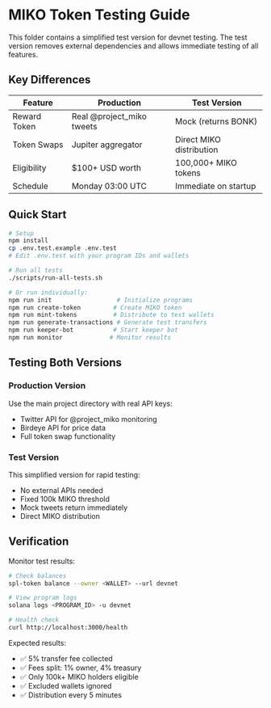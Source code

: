 # MIKO Token Testing Guide

This folder contains a simplified test version for devnet testing. The test version removes external dependencies and allows immediate testing of all features.

## Key Differences

| Feature | Production | Test Version |
|---------|------------|--------------|
| Reward Token | Real @project_miko tweets | Mock (returns BONK) |
| Token Swaps | Jupiter aggregator | Direct MIKO distribution |
| Eligibility | $100+ USD worth | 100,000+ MIKO tokens |
| Schedule | Monday 03:00 UTC | Immediate on startup |

## Quick Start

```bash
# Setup
npm install
cp .env.test.example .env.test
# Edit .env.test with your program IDs and wallets

# Run all tests
./scripts/run-all-tests.sh

# Or run individually:
npm run init                  # Initialize programs
npm run create-token         # Create MIKO token  
npm run mint-tokens          # Distribute to test wallets
npm run generate-transactions # Generate test transfers
npm run keeper-bot           # Start keeper bot
npm run monitor             # Monitor results
```

## Testing Both Versions

### Production Version
Use the main project directory with real API keys:
- Twitter API for @project_miko monitoring
- Birdeye API for price data
- Full token swap functionality

### Test Version  
This simplified version for rapid testing:
- No external APIs needed
- Fixed 100k MIKO threshold
- Mock tweets return immediately
- Direct MIKO distribution

## Verification

Monitor test results:
```bash
# Check balances
spl-token balance --owner <WALLET> --url devnet

# View program logs
solana logs <PROGRAM_ID> -u devnet

# Health check
curl http://localhost:3000/health
```

Expected results:
- ✅ 5% transfer fee collected
- ✅ Fees split: 1% owner, 4% treasury
- ✅ Only 100k+ MIKO holders eligible
- ✅ Excluded wallets ignored
- ✅ Distribution every 5 minutes